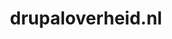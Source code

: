 ---
layout: post
title:  "drupaloverheid.nl"
internal_url:  "/dutchgov/drupaloverheid.nl.html"
categories: dutchgov
---